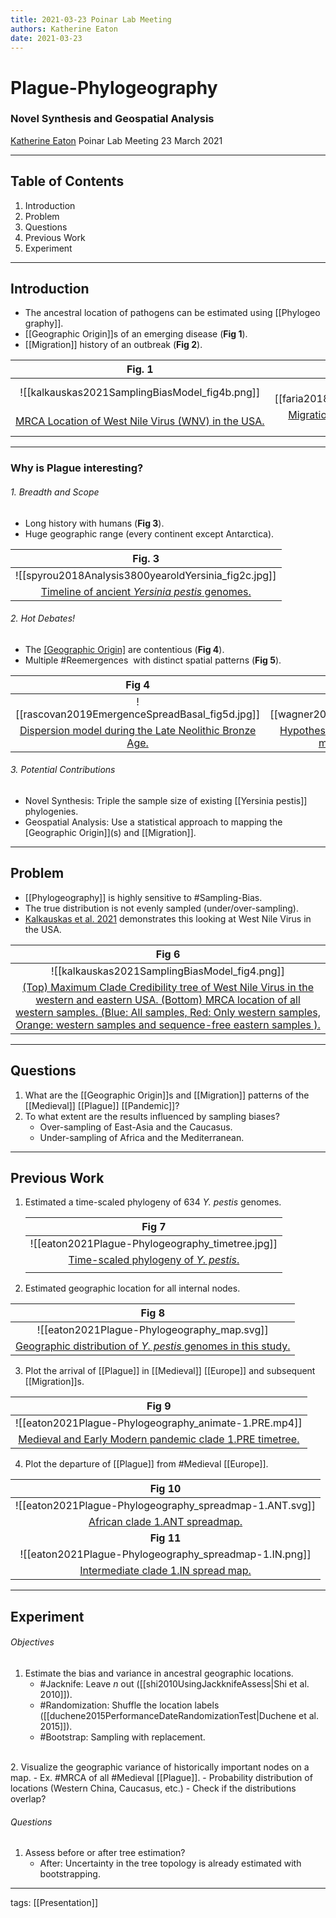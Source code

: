 ```yaml
---
title: 2021-03-23 Poinar Lab Meeting
authors: Katherine Eaton
date: 2021-03-23
---
```


# Plague-Phylogeography 
### Novel Synthesis and Geospatial Analysis

[Katherine Eaton](https://ktmeaton.github.io/)
Poinar Lab Meeting
23 March 2021

---

## Table of Contents

1. Introduction
2. Problem
3. Questions
4. Previous Work
5. Experiment
 
---

## Introduction

 - The ancestral location of pathogens can be estimated using [[Phylogeography]].
- [[Geographic Origin]]s of an emerging disease (**Fig 1**).
- [[Migration]] history of an outbreak (**Fig 2**).

| Fig. 1                                            |                   Fig 2.                    |
|:-------------------------------------------------:|:-------------------------------------------:|
|  ![[kalkauskas2021SamplingBiasModel_fig4b.png]]   | ![[faria2018GenomicEpidemiologicalMonitoring_fig4e.jpg]] |
| [MRCA Location of West Nile Virus (WNV) in the USA.](kalkauskas2021SamplingBiasModel) | [Migration of the Yellow Fever Virus (YFV) outbreak in Brazil.](faria2018GenomicEpidemiologicalMonitoring) |

---

### Why is Plague interesting?

 ###### 1. Breadth and Scope
- Long history with humans (**Fig 3**).
- Huge geographic range (every continent except Antarctica).

|                      Fig. 3                       |
|:-------------------------------------------------:|
|           ![[spyrou2018Analysis3800yearoldYersinia_fig2c.jpg]]           |
| [Timeline of ancient <i>Yersinia pestis</i> genomes.](spyrou2018Analysis3800yearoldYersinia) | 

 ###### 2. Hot Debates!
- The [[Geographic Origin]](s) are contentious (**Fig 4**).
- Multiple #Reemergences  with distinct spatial patterns (**Fig 5**).

|                                                   Fig 4                                                   |                              Fig 5                               |
|:---------------------------------------------------------------------------------------------------------:|:----------------------------------------------------------------:|
|                              ![[rascovan2019EmergenceSpreadBasal_fig5d.jpg]]                              |           ![[wagner2014YersiniaPestisPlague_fig4.jpg]]           |
| [Dispersion model during the Late Neolithic Bronze Age.](rascovan2019EmergenceSpreadBasal) | [Hypothesized dissemination routes of the major plague pandemics.](wagner2014YersiniaPestisPlague) |

 ###### 3. Potential Contributions
- Novel Synthesis: Triple the sample size of existing [[Yersinia pestis]] phylogenies.
- Geospatial Analysis: Use a statistical approach to mapping the [Geographic Origin]](s) and [[Migration]].

---

## Problem

- [[Phylogeography]] is highly sensitive to #Sampling-Bias.
- The true distribution is not evenly sampled (under/over-sampling).
- [Kalkauskas et al. 2021](kalkauskas2021SamplingBiasModel) demonstrates this looking at West Nile Virus in the USA.
 
|    Fig 6                                                                                      |
|:-----------------------------------------------------------------:|
| ![[kalkauskas2021SamplingBiasModel_fig4.png]] |
| [(Top) Maximum Clade Credibility tree of West Nile Virus in the western and eastern USA. (Bottom) MRCA location of all western samples. (Blue: All samples, Red: Only western samples, Orange: western samples and sequence-free eastern samples ).](kalkauskas2021SamplingBiasModel) |

---

## Questions

1. What are the [[Geographic Origin]]s and [[Migration]] patterns of the [[Medieval]] [[Plague]] [[Pandemic]]?
1. To what extent are the results influenced by sampling biases?
	- Over-sampling of East-Asia and the Caucasus.
	- Under-sampling of Africa and the Mediterranean.
---

## Previous Work

1. Estimated a time-scaled phylogeny of 634  <i>Y. pestis</i> genomes.

	|                                     Fig 7                                     |
	|:-----------------------------------------------------------------------------:|
	|               ![[eaton2021Plague-Phylogeography_timetree.jpg]]                |
	| [Time-scaled phylogeny of <i>Y. pestis</i>. ](eaton2021Plague-Phylogeography) |
	|                                                                               |

1. Estimated geographic location for all internal nodes.


| Fig  8                                                                                                      |
|:--------------------------------------------------------------------:|
| ![[eaton2021Plague-Phylogeography_map.svg]]                                |
| [Geographic distribution of <i>Y. pestis</i> genomes in this study.](eaton2021Plague-Phylogeography)            |

3. Plot the arrival of [[Plague]] in [[Medieval]] [[Europe]] and subsequent [[Migration]]s.

|                                                Fig 9                                                 |
|:----------------------------------------------------------------------------------------------------:|
|                             ![[eaton2021Plague-Phylogeography_animate-1.PRE.mp4]]                              |
| [Medieval and Early Modern  pandemic clade 1.PRE timetree. ](eaton2021Plague-Phylogeography) |
                					
4. Plot the departure of [[Plague]] from #Medieval [[Europe]].

| Fig 10 |
|:---------:|
| ![[eaton2021Plague-Phylogeography_spreadmap-1.ANT.svg]] |
| [African  clade 1.ANT spreadmap. ](eaton2021Plague-Phylogeography) |
| **Fig 11** |
| ![[eaton2021Plague-Phylogeography_spreadmap-1.IN.png]] |
| [Intermediate clade 1.IN spread map. ](eaton2021Plague-Phylogeography) |

---

## Experiment

###### Objectives

1. Estimate the bias and variance in ancestral geographic locations.
	-  #Jacknife: Leave <i>n</i> out ([[shi2010UsingJackknifeAssess|Shi et al. 2010]]).
	-  #Randomization: Shuffle the location labels ([[duchene2015PerformanceDateRandomizationTest|Duchene et al. 2015]]).
	-  #Bootstrap: Sampling with replacement. 
<br>	  
2. Visualize the geographic variance  of historically important nodes on a map.
	- Ex. #MRCA of all #Medieval [[Plague]].
	- Probability distribution of locations (Western China, Caucasus, etc.)
	- Check if the distributions overlap?
<br>

###### Questions

1. Assess before or after tree estimation?
	- After: Uncertainty in the tree topology is already estimated with bootstrapping.


---

tags: [[Presentation]]
